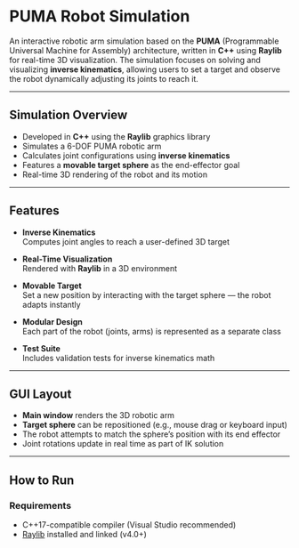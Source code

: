 # PUMA Robot Simulation

An interactive robotic arm simulation based on the **PUMA** (Programmable Universal Machine for Assembly) architecture, written in **C++** using **Raylib** for real-time 3D visualization. The simulation focuses on solving and visualizing **inverse kinematics**, allowing users to set a target and observe the robot dynamically adjusting its joints to reach it.

---

## Simulation Overview

- Developed in **C++** using the **Raylib** graphics library
- Simulates a 6-DOF PUMA robotic arm
- Calculates joint configurations using **inverse kinematics**
- Features a **movable target sphere** as the end-effector goal
- Real-time 3D rendering of the robot and its motion

---

## Features

- **Inverse Kinematics**  
  Computes joint angles to reach a user-defined 3D target

- **Real-Time Visualization**  
  Rendered with **Raylib** in a 3D environment

- **Movable Target**  
  Set a new position by interacting with the target sphere — the robot adapts instantly

- **Modular Design**  
  Each part of the robot (joints, arms) is represented as a separate class

- **Test Suite**  
  Includes validation tests for inverse kinematics math

---

## GUI Layout

- **Main window** renders the 3D robotic arm
- **Target sphere** can be repositioned (e.g., mouse drag or keyboard input)
- The robot attempts to match the sphere’s position with its end effector
- Joint rotations update in real time as part of IK solution

---

## How to Run

### Requirements

- C++17-compatible compiler (Visual Studio recommended)
- [Raylib](https://www.raylib.com/) installed and linked (v4.0+)
